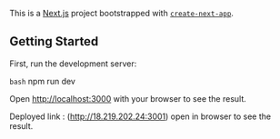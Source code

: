 This is a [Next.js](https://nextjs.org) project bootstrapped with [`create-next-app`](https://nextjs.org/docs/app/api-reference/cli/create-next-app).

## Getting Started

First, run the development server:

```bash```
npm run dev

Open [http://localhost:3000](http://localhost:3000) with your browser to see the result.

Deployed link : (http://18.219.202.24:3001) open in browser to see the result.